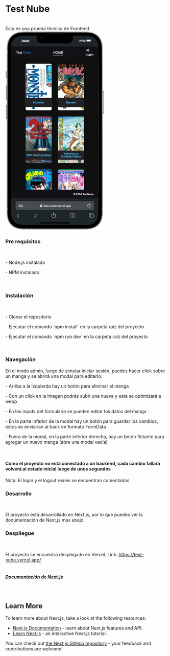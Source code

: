 <h1>Test Nube</h1>
<br/>
<span>Ésta es una prueba técnica de Frontend</span>
<br/>

<img src="./test-nube/public/mobile.webp"/>


<h3>Pre requisitos</h3>
<br/>

<p>- Node.js instalado</p>
<p>- NPM instalado</p>
<br/>

<h3>Instalación</h3>
<br/>

<p>- Clonar el repositorio</p>
<p>- Ejecutar el comando `npm install` en la carpeta raíz del proyecto</p>
<p>- Ejecutar el comando `npm run dev` en la carpeta raíz del proyecto</p>
<br/>

<h3>Navegación</h3>
<p>En el modo admin, luego de simular iniciar sesión, puedes hacer click sobre un manga y se abrirá una modal para editarlo:</p>
<p>- Arriba a la izquierda hay un botón para eliminar el manga</p>
<p>- Con un click en la imagen podrás subir una nueva y esta se optimizará a webp</p>
<p>- En los inputs del formulario se pueden editar los datos del manga</p>
<p>- En la parte inferior de la modal hay un botón para guardar los cambios, estos se enviarían al back en formato FormData</p>
<p>- Fuera de la modal, en la parte inferior derecha, hay un botón flotante para agregar un nuevo manga (abre una modal vacía)</p>
<br/>

<h4>Como el proyecto no está conectado a un backend, cada cambio fallará volverá al estado inicial luego de unos segundos</h4>
<span>Nota: El login y el logout reales se encuentran comentados</span>
<br/>

<h3>Desarrollo</h3>
<br/>

El proyecto está desarrollado en Next.js, por lo que puedes ver la documentación de Next.js mas abajo.
<br/>

<h3>Despliegue</h3>
<br/>

El proyecto se encuentra desplegado en Vercel.
Link: https://test-nube.vercel.app/
<br/>
<br/>


<h5>Documentación de Next.js</h5>
<br/>

## Learn More

To learn more about Next.js, take a look at the following resources:

- [Next.js Documentation](https://nextjs.org/docs) - learn about Next.js features and API.
- [Learn Next.js](https://nextjs.org/learn) - an interactive Next.js tutorial.

You can check out [the Next.js GitHub repository](https://github.com/vercel/next.js) - your feedback and contributions are welcome!
